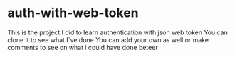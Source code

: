 # auth-with-web-token
This is the project I did to learn authentication with json web token
You can clone it to see what I`ve done
You can add your own as well or make comments to see on what i could have done beteer
